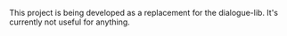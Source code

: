 This project is being developed as a replacement for the dialogue-lib.
It's currently not useful for anything.
